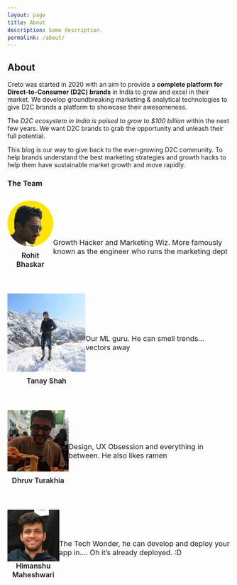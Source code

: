 ```yaml
---
layout: page
title: About
description: Some description.
permalink: /about/
---
```


<!-- <img class="img-rounded" src="/assets/img/uploads/profile.png" alt="Thiago Rossener" width="200"> -->

## About

Creto was started in 2020 with an aim to provide a **complete platform for Direct-to-Consumer (D2C) brands** in India to grow and excel in their market.
We develop groundbreaking marketing & analytical technologies to give D2C brands a platform to showcase their awesomeness.

The *D2C ecosystem in India is poised to grow to $100 billion* within the next few years. We want D2C brands to grab the opportunity and unleash their full potential. 

This blog is our way to give back to the ever-growing D2C community. To help brands understand the best marketing strategies and growth hacks to help them have sustainable market growth and move rapidly.

### The Team

<div class="post-content" style="margin: 1.8125rem auto 0; max-width: 50rem;">
  <div style="display: flex; justify-content: space-between">
    <div style="display: flex; flex-direction: column; margin-bottom: 40px">
      <img class="img-rounded" src="/assets/img/uploads/author_rohit.png" title="Rohit Bhaskar" width="200px" height: "200px" style="margin-bottom: 10px">
      <p style="font-weight: 600; font-size: 16px; text-align: center; margin-top: 0px; align-text: left; flex-grow: 2;">Rohit Bhaskar</p>
    </div>
    <p style="align-self: center; font-size: 16px; text-align: left; margin-left: 0px">Growth Hacker and Marketing Wiz. More famously known as the engineer who runs the marketing dept</p>
  </div>

  <div style="display: flex; justify-content: space-between; margin-bottom: 40px">
    <div style="display:flex; flex-direction: column">
      <img class="img-rounded" src="/assets/img/uploads/author_tanay.jpg" title="Tanay Shah" width="200px" height: "200px" style="margin-bottom: 10px">
      <p style="font-weight: 600; font-size: 16px; text-align: center; margin-top: 0px; align-text: left; flex-grow: 2;">Tanay Shah</p>
    </div>
    <p style="align-self: center; font-size: 16px; text-align: left; margin-left: 0px">Our ML guru. He can smell trends... vectors away</p>
  </div>

  <div style="display: flex; justify-content: space-between; margin-bottom: 40px">
    <div style="display:flex; flex-direction: column">
      <img class="img-rounded" src="/assets/img/uploads/author_dhruv.jpg" title="Dhruv Turakhia" width="200px" height: "200px" style="margin-bottom: 10px">
      <p style="font-weight: 600; font-size: 16px; text-align: center; margin-top: 0px; align-text: left; flex-grow: 2;">Dhruv Turakhia</p>
    </div>
    <p style="align-self: center; font-size: 16px; text-align: left; margin-left: 0px">Design, UX Obsession and everything in between. He also likes ramen</p>
  </div>

  <div style="display: flex; justify-content: space-between; margin-bottom: 40px">
    <div style="display:flex; flex-direction: column">
      <img class="img-rounded" src="/assets/img/uploads/author_himanshu.jpg" title="Dhruv Turakhia" width="200px" height: "200px"style="margin-bottom: 10px">
      <p style="font-weight: 600; font-size: 16px; text-align: center; margin-top: 0px; align-text: left; flex-grow: 2;">Himanshu Maheshwari</p>
    </div>
    <p style="align-self: center; font-size: 16px; text-align: left; margin-left: 0px">The Tech Wonder, he can develop and deploy your app in…. Oh it’s already deployed. :D
    </p>
  </div>
</div>
